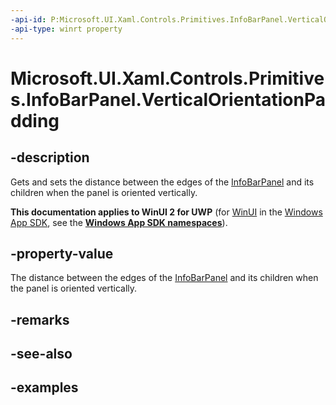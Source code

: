 ```yaml
---
-api-id: P:Microsoft.UI.Xaml.Controls.Primitives.InfoBarPanel.VerticalOrientationPadding
-api-type: winrt property
---
```


# Microsoft.UI.Xaml.Controls.Primitives.InfoBarPanel.VerticalOrientationPadding

<!--
public Windows.UI.Xaml.Thickness VerticalOrientationPadding { get; set; }
-->


## -description
Gets and sets the distance between the edges of the [InfoBarPanel](infobarpanel.md) and its children when the panel is oriented vertically.

**This documentation applies to WinUI 2 for UWP** (for [WinUI](/windows/apps/winui/winui3/) in the [Windows App SDK](/windows/apps/windows-app-sdk/), see the **[Windows App SDK namespaces](/windows/windows-app-sdk/api/winrt/)**).

## -property-value
The distance between the edges of the [InfoBarPanel](infobarpanel.md) and its children when the panel is oriented vertically.

## -remarks

## -see-also

## -examples


